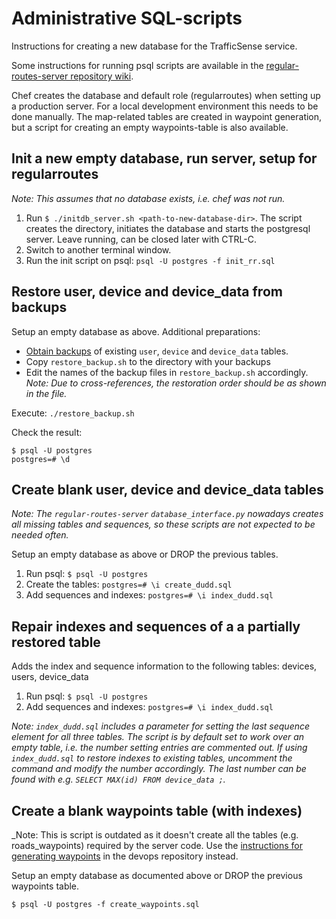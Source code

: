 # Administrative SQL-scripts

Instructions for creating a new database for the TrafficSense service.

Some instructions for running psql scripts are available in the [regular-routes-server repository wiki](https://github.com/aalto-trafficsense/regular-routes-server/wiki/Terminal-commands-HOWTO).

Chef creates the database and default role (regularroutes) when
setting up a production server. For a local development environment this needs to be done manually. The map-related tables are created in waypoint generation, but a script for creating an empty waypoints-table is also
available.

## Init a new empty database, run server, setup for regularroutes

_Note: This assumes that no database exists, i.e. chef was not run._

1. Run `$ ./initdb_server.sh <path-to-new-database-dir>`. The script creates the directory, initiates the database and starts the postgresql server. Leave running, can be closed later with CTRL-C.
1. Switch to another terminal window.
1. Run the init script on psql: `psql -U postgres -f init_rr.sql`

## Restore user, device and device_data from backups

Setup an empty database as above. Additional preparations:
* [Obtain backups](https://github.com/aalto-trafficsense/regular-routes-server/wiki/Terminal-commands-HOWTO) of existing `user`, `device` and `device_data` tables.
* Copy `restore_backup.sh` to the directory with your backups
* Edit the names of the backup files in `restore_backup.sh` accordingly. _Note: Due to cross-references, the restoration order should be as shown in the file._

Execute: `./restore_backup.sh`

Check the result:

    $ psql -U postgres
    postgres=# \d

## Create blank user, device and device_data tables

_Note: The `regular-routes-server` `database_interface.py` nowadays creates all missing tables and sequences, so these scripts are not expected to be needed often._

Setup an empty database as above or DROP the previous tables.

1. Run psql: `$ psql -U postgres`
1. Create the tables: `postgres=# \i create_dudd.sql`
1. Add sequences and indexes: `postgres=# \i index_dudd.sql`

## Repair indexes and sequences of a a partially restored table

Adds the index and sequence information to the following tables:
devices, users, device_data

1. Run psql: `$ psql -U postgres`
1. Add sequences and indexes: `postgres=# \i index_dudd.sql`

_Note: `index_dudd.sql` includes a parameter for setting the last sequence element for all three tables. The script is by default set to work over an empty table, i.e. the number setting entries are commented out. If using `index_dudd.sql` to restore indexes to existing tables, uncomment the command and modify the number accordingly. The last number can be found with e.g. `SELECT MAX(id) FROM device_data ;`._

## Create a blank waypoints table (with indexes)

_Note: This is script is outdated as it doesn't create all the tables (e.g. roads_waypoints) required by the server code. Use the [instructions for generating waypoints](https://github.com/aalto-trafficsense/regular-routes-devops/blob/master/README.markdown#b-generating-waypoints-from-osm) in the devops repository instead.

Setup an empty database as documented above or DROP the previous
waypoints table.

`$ psql -U postgres -f create_waypoints.sql`

